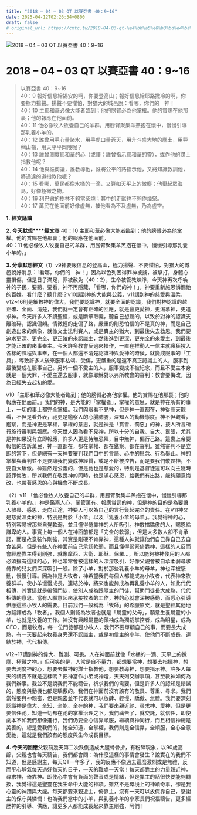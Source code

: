 ```yaml
---
title: "2018 – 04 – 03 QT 以賽亞書 40：9~16"
date: 2025-04-12T02:26:54+0800
draft: false
# original_url: https://cmtc.tw/2018-04-03-qt-%e4%bb%a5%e8%b3%bd%e4%ba%9e%e6%9b%b8-40%ef%bc%9a916
---
```


![2018 – 04 – 03 QT 以賽亞書 40：9~16](/images/qt.jpg   "2018 – 04 – 03 QT 以賽亞書 40：9~16")

# 2018 – 04 – 03 QT 以賽亞書 40：9~16

> 以賽亞書 40：9~16  
> 40：9 報好信息給錫安的啊，你要登高山；報好信息給耶路撒冷的啊，你要極力揚聲。揚聲不要懼怕，對猶大的城邑說：看哪，你們的　神！  
> 40：10 主耶和華必像大能者臨到；他的膀臂必為他掌權。他的賞賜在他那裏；他的報應在他面前。  
> 40：11 他必像牧人牧養自己的羊群，用膀臂聚集羊羔抱在懷中，慢慢引導那乳養小羊的。  
> 40：12 誰曾用手心量諸水，用手虎口量蒼天，用升斗盛大地的塵土，用秤稱山嶺，用天平平岡陵呢？  
> 40：13 誰曾測度耶和華的心（或譯：誰曾指示耶和華的靈），或作他的謀士指教他呢？  
> 40：14 他與誰商議，誰教導他，誰將公平的路指示他，又將知識教訓他，將通達的道指教他呢？  
> 40：15 看哪，萬民都像水桶的一滴，又算如天平上的微塵；他舉起眾海島，好像極微之物。  
> 40：16 利巴嫩的樹林不夠當柴燒；其中的走獸也不夠作燔祭。  
> 40：17 萬民在他面前好像虛無，被他看為不及虛無，乃為虛空。

**1.** **經文誦讀**

**2. 今天默想****經文**賽 40：10 主耶和華必像大能者臨到；他的膀臂必為他掌權。他的賞賜在他那裏；他的報應在他面前。  
40：11 他必像牧人牧養自己的羊群，用膀臂聚集羊羔抱在懷中，慢慢引導那乳養小羊的。」

**3. 分享默想經文**（1）v9神要報信息的登高山，極力揚聲、不要懼怕，對猶大的城邑說好消息：「看哪，你們的　神！」因為以色列因得罪神被擄，被擊打，身體心靈損傷，但是日子滿足，罪被赦免（40：2），生命被管教煉淨，今天神再次呼喚神的子民，要聽、要看，神不再隱藏，「看哪，你們的神！」，神要重新施恩憐憫祂的百姓。看什麼？聽什麼？v10講到神的大能與公義，v11講到神的慈愛與溫柔，v12~16則是細數神的偉大。我們要認識神，就要全面的認識，我們對神認識的越正確、全面、清楚，我們就一定會有正確的回應，就是會更愛神，更渴慕神，更追求神。今天許多人不讀聖經，或是斷章取義，聽自己想聽的，以致於對神的認識支離破碎，認識偏頗。情微輕的走偏了路，嚴重的則恐怕信的不是真的神，而是自己創造出來的偶像，就像文士法利賽人，或是賣主的猶大，到最後失去救恩。我們要追求更深、更完全、更正確的來認識主，然後進到更深、更完全的來愛主，到最後才能正確的來事奉主。今天許多教會反過來操作，一直在推動人一信主就瘋狂投入各樣的課程與事奉，在一個人都還不清楚認識神與愛神的時候，就變成服事的「工具」，導致許多人後來服事枯竭、受傷，更嚴重的是還不真正認識主的人，服事到最後變成在服事自己。另外一個不愛主的人，服事變成不被紀念，而且不愛主本身就是一個大罪，不愛主還去服事，就像耶穌對以弗所教會的審判：教會要悔改，因為已經失去起初的愛。

v10「主耶和華必像大能者臨到；他的膀臂必為他掌權。他的賞賜在他那裏；他的報應在他面前。」我們的神，是大能的「掌權者」，掌權的意思，就是神在所有的事上，一切的事上都完全掌權。我們肉眼看不見神，但是神一直都在，神從高天觀看，不但是看外表，祂更是鑑察人的心腸肺腑，深知人的動機態度。神不但觀看，鑑察，而是神更是掌權，掌權的意思，就是神是「賞善、罰惡」的神，按人所言所行施行審判與報應。今天世人因為看不見神，所以十分的自我、自大、囂張，尤其是神如果沒有立即報應，許多人更是恃無忌殫，目中無神，偏行己路。這裏上帝要報信的告訴萬民，神一直都在，都在掌權、都在鑑察、都在審判。雖然審判不是立即的當下，但是總有一天神要審判我們口中的言語、心中的思念、行為舉止。神的掌權與審判並不是要讓我們變成神經質，或是不斷被控告，而是要我們敬畏神，不要自大驕傲。神雖然是公義的，但是祂也是慈愛的，特別是基督徒還可以向主隨時認罪悔改，所以我們在敬畏神的同時，也是滿心感恩，給我們有出路，能夠願意悔改，也帶著感恩的心與機會不斷成長。

（2）v11 「他必像牧人牧養自己的羊群，用膀臂聚集羊羔抱在懷中，慢慢引導那乳養小羊的。」神是鑑察人心、掌管萬有、報應賞罰的神，但是神的目的是為要讓人敬畏、感恩，走向正途，神要人可以為自己的言行負起完全的責任。在V11神又是慈愛溫柔的神，特別是對於「小羊」以及「乳養小羊的母羊」。我覺得神的心，特別容易被那些自覺軟弱，並且懂得倚靠神的人所吸引。神敵擋驕傲的人，賜恩給謙卑的人。事實上每一個人在神面前都是「完全的軟弱」，但是大多數人卻不肯承認，而是故意裝作剛強，其實是剛硬不肯靠神，這種人神就讓他們自己靠自己去自食苦果。但是有些人在神面前自己承認軟弱，而且懂得緊緊倚靠神，這樣的人反而會經歷靠主得到剛強，就像摩西、大衛、耶穌、保羅…，所以能夠被神使用的人都必須擁有這樣的心，神也常常會被這樣的人深深吸引，好像父親會被自承柔弱尋求倚靠的兒女們深深吸引一般。除了小羊，對於那些乳養小羊的母羊，神也深被感動，慢慢引導。因為神是大牧者，神希望我們每個人都能成為小牧者，代表神來牧養群羊，使小羊慢慢成長，連結於神，將來也能夠成為再乳養小羊的人，如此代代相傳，其實這就是帶領門徒，使別人成為跟隨主的門徒，幫助門徒長大成熟，代代相傳的意思。當有人願意起來承接牧者的工作，神的心就會深被感動，而悉心引導供應這些小牧人的需要。目前我們一般稱為「牧師」的希臘原文，就是聖經其他地方翻譯成為「牧者」。我個人則認為牧者也就是「屬靈的父母」，願意生養屬靈的小羊，也就是牧養的工作。神沒有興起屬靈的領袖成為獨裁掌控者，成為明星，成為CEO，而是牧者，每一位門徒都是小牧人，我們不要單顧自己的事，而要長大成熟，有一天要起來牧養身旁還不認識主，或是初信主的小羊，使他們不斷成長，連結於神，代代相傳。

v12~17講到神的偉大、難測、可畏。人在神面前就像「水桶的一滴、天平上的微塵、極微之物。」但可笑的是，人常是自不量力，都想要當神，想要去指揮神，想要去測度神的心，想要去做神的謀士指教他，想要教導神，想要指示神。許多人每天的禱告不就是這樣嗎？把神當作小弟或神燈，天天列交辦事項，甚至教神如何為我們辦事。我並不是說我們不能禱告，祈求我們的需要，但是許多人的認知是錯誤的，態度與動機也都是驕傲的。我們在神面前沒有該有的敬畏、尊重、尋求。我們當然要與神親密，但是親密並不代表就可以放肆、輕慢、驕傲、無禮。我們要深刻認識神是偉大、全知、全能、全在的神，我們要來親近祂、尋求神、愛神，但是更要信任祂，知道一切都在祂的掌權治理之下。我們禱告了，就交託，就信任，即使劇本不如我們想像進行，我們仍要全心信靠順服，繼續與神同行，而且相信神總是美善的，總是愛我們的，祂全知道，全掌權，我們則是全信靠，全順服，全心全意愛祂，這就是我們該有的態度與生命成長目標。

**4. 今天的回應**父親前幾天第二次跌倒造成大腿骨骨折，有粉碎現象，以90歲高齡，父親也會每天禱告，我們都會問：為什麼這樣的事情會發生？說實在的我們不知道，但是感謝主，每天QT一年多了，我的反應不像過去這麼激烈或是無禮，反而平心靜氣每天過好每天的日子，一天的難處一天當！每天都靠主的力量親近神，尋求神，倚靠神。即使心中會有負面的聲音或是情緒，但是靠主的話很快要能夠轉換，我覺得這是聖靈在我生命中大能的神蹟。雖然不是環境上的神蹟奇事，卻是我心靈的神蹟與大能。每天都要來親近主，倚靠主，沒有一天可以放假靠自己，感謝主的保守與憐憫！也為我們當中的小羊，與乳養小羊的小家長們祝福禱告，更多經歷神的引導、供應，讓更多人都能成長起來靠主剛強，阿們！